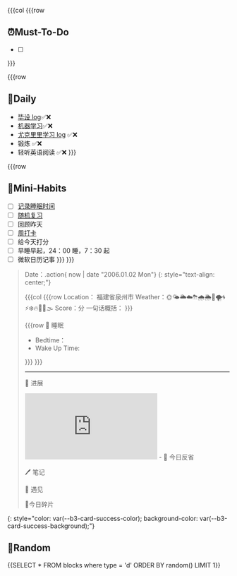 

{{{col
{{{row
## ⏰Must-To-Do
* [ ] 


}}}


{{{row
## 📅Daily
* [毕设 log](siyuan://blocks/20210919001311-p1k7szh)✅❌
* [机器学习](siyuan://blocks/20211209095617-lyf3j1n)✅❌
* [尤克里里学习 log](siyuan://blocks/20211106124402-1wwcpb9) ✅❌
* 锻炼 ✅❌
* 轻听英语阅读 ✅❌
}}}


{{{row
## 🐣Mini-Habits
* [ ] [记录睡眠时间](siyuan://blocks/20210827100508-3mkmbeu)
* [ ] [随机复习](siyuan://blocks/20210722172300-eiqyduh)
* [ ] 回顾昨天
* [ ] [周打卡](siyuan://blocks/20210830231007-w7cvvku)
* [ ] 给今天打分
* [ ] 早睡早起，24：00 睡，7：30 起
* [ ] 微软日历记事
}}}
}}}

> Date：.action{ now | date "2006.01.02 Mon"}
> {: style="text-align: center;"}
>
> {{{col
> {{{row
> Location： 福建省泉州市
> Weather：🌞🌤🌥☁️⛈🌧🌦🌈🌪🌀⚡❄️🔥🥶🌊🌫
> Score：分
> 一句话概括：
> }}}
>
> {{{row
> 🛌 睡眠
> * Bedtime：
> * Wake Up Time: 
>
> }}}
> }}}
> 
> ---
> 💪 进展
> <iframe src="http://127.0.0.1:6806/widgets/Clock-Pac" data-src="http://127.0.0.1:6806/widgets/Clock-Pac" data-subtype="widget" border="0" frameborder="no" framespacing="0" allowfullscreen="true"></iframe>
> - 
> 🧠 今日反省
> 
> 🖊 笔记
>
> 💌 遇见
> 
> 📸今日碎片
> 
{: style="color: var(--b3-card-success-color); background-color: var(--b3-card-success-background);"}


## 🎲Random

{{SELECT * FROM blocks where type = 'd' ORDER BY random() LIMIT 1}}